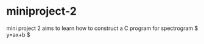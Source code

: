 # miniproject-2
mini project 2 aims to learn how to construct a C program  for spectrogram 
$ y=ax+b $
